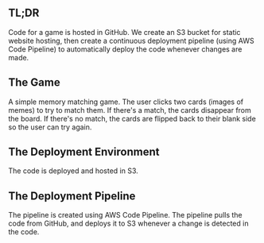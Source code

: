## TL;DR
Code for a game is hosted in GitHub.  We create an S3 bucket for static website hosting, then create a continuous deployment pipeline (using AWS Code Pipeline) to automatically deploy the code whenever changes are made.

## The Game
A simple memory matching game.  The user clicks two cards (images of memes) to try to match them.  If there's a match, the cards disappear from the board.  If there's no match, the cards are flipped back to their blank side so the user can try again.

## The Deployment Environment
The code is deployed and hosted in S3.

## The Deployment Pipeline
The pipeline is created using AWS Code Pipeline.  The pipeline pulls the code from GitHub, and deploys it to S3 whenever a change is detected in the code.


